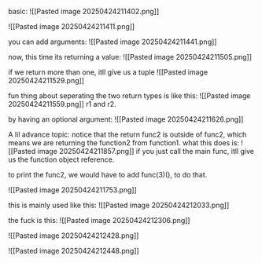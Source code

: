 basic:
![[Pasted image 20250424211402.png]]

![[Pasted image 20250424211411.png]]

you can add arguments:
![[Pasted image 20250424211441.png]]

now, this time its returning a value:
![[Pasted image 20250424211505.png]]


if we return more than one, itll give us a tuple
![[Pasted image 20250424211529.png]]



fun thing about seperating the two return types is like this:
![[Pasted image 20250424211559.png]]
r1 and r2.



by having an optional argument:
![[Pasted image 20250424211626.png]]




A lil advance topic:
notice that the return func2 is outside of func2, which means we are returning the function2 from function1. what this does is:
![[Pasted image 20250424211857.png]]
if you just call the main func, itll give us the function object reference.

to print the func2, we would have to add func(3)(), to do that.

![[Pasted image 20250424211753.png]]



this is mainly used like this:
![[Pasted image 20250424212033.png]]


the fuck is this:
![[Pasted image 20250424212306.png]]


![[Pasted image 20250424212428.png]]

![[Pasted image 20250424212448.png]]

